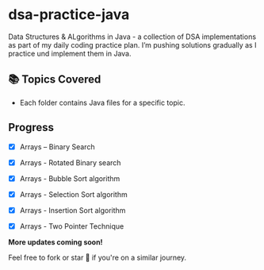# dsa-practice-java
Data Structures &amp; ALgorithms in Java - a collection of DSA implementations as part of my daily coding practice plan. I’m pushing solutions gradually as I practice und implement them in Java.

## 📚 Topics Covered  

- Each folder contains Java files for a specific topic.  

## Progress  
- [x] Arrays  – Binary Search
- [x] Arrays  - Rotated Binary search 
- [x] Arrays  - Bubble Sort algorithm
- [x] Arrays  - Selection Sort algorithm
- [x] Arrays  - Insertion Sort algorithm
- [x] Arrays  - Two Pointer Technique 


**More updates coming soon!**  

Feel free to fork or star 🌟 if you're on a similar journey.

